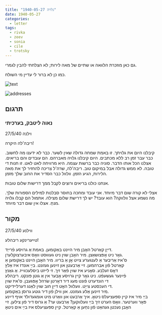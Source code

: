 ```yaml
---
title: "גלויה 1940-05-27"
date: 1940-05-27
categories:
  - letter
tags:
  - rivka
  - zeev
  - sonia
  - cile
  - trotsky
---
```


גם כאן מוזכרת הלוואה או שתיים של מאה לירות; לא הצלחתי להבין לגמרי.

כמו כן לא ברור לי עדיין מי השולח.

![text](/pupko-papers/assets/images/1940-05-29-content.jpg)

![addresses](/pupko-papers/assets/images/1940-05-29-addresses.jpg)

## תרגום
### נאוה ליטבק, בערכיתי

וילנה  27/5/40

ריבה'לה היקרה!

קיבלנו היום את גלויתך. זו באמת שמחה גדולה שאין לשער. כבר לא ידענו מה לחשוב.
כבר עבר זמן רב ללא מכתבים. היום קיבלנו גלויה מאברהם. הם עובדים והם בריאים.
אצלנו הכל אותו הדבר. סוניה כבר ברשות עצמה. היא מרוויחה לאט לאט. זו חנות די טובה.
לא ממש גדולה אבל במיקום טוב. ריבה'לה, שרה'ל צריכה להחזיר לך את מאה הלירות, הגיע
הזמן. וולוול כבר הסדיר את החוב שלך מזמן.

אנחנו כולנו בריאים ורוצים לקבל ממך דרישות שלום טובות.

אצלי לא קורה שום דבר מיוחד. אני עובד ומחכה בחוסר סבלנות למילים הספורות שלך.
מה נשמע אצל וולווקה? הוא עובד? יש לך דרישת שלום מצילה. אתמול הם קבלו גלויה מנחַ.
אצלו אין שום דבר מיוחד.

## מקור

ווילנע  27/5/40

טײַערינקע ריבהלע!

דייַן קאַרטל האׇבן מיר הײַנט באַקומען. באמת אַ גרויסע פֿרייַד.  
גאׇר ניט אׇפּצושאַצן. מיר האׇבן שוין ניט געוווּסט וואׇס איבערצוקלערן.  
ס'איז אַריבער אַ לענגערע צײַט אׇן אַ בריוו. מיר האׇבן הײַנט באַקומען אַ  
קאַרטל פֿון אברהמען. זיי אַרבעטן און זײַנען געזונט. בײַ אונדז איז אַלץ  
דאׇס זעלבע. סאׇניע איז שוין פֿאַר זיך. זי לייזט ביסלעכווייז. אַ גאַנץ  
פֿײַנער געשעפֿט. ניט גאׇר קיין גרויסע אׇבער אין אַ גוטן פּונקט. ריבהלע  
די הונדערט פֿונט מעג דיר דאׇרטן שׂרהל אׇפּגעבן. ס'איז שוין  
די העכסטע צייַט. וועלוול האׇט דייַן חוב שוין לאַנג דערליידיקט.  
מיר זײַנען אַלע געזונט. און ווילן פֿון דיר גוטע גרוסן באַקומען.  
בײַ מיר איז קיין ספּעציעלס ניטאׇ. איך אַרבעט און וואַרט מיט אומגעדולד אויף דײַנע  
פּאׇר ווערטער. וואׇס הערט זיך בײַ וועלווקען?  אַרבעט ער? אַ גרוס דיר פֿון צילען. זיי  
האׇבן נעכטן געהאַט פֿון נחַען אַ קאַרטל. קיין ספּעציעלס איז בײַ אים ניטאׇ  

